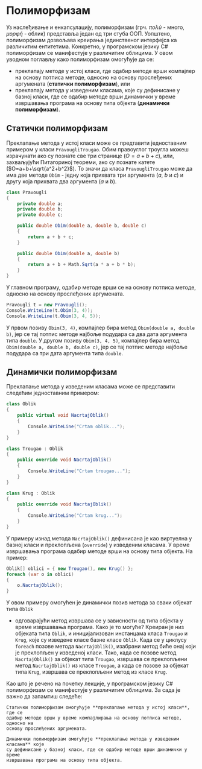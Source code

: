 # Полиморфизам

Уз наслеђивање и енкапсулацију, полиморфизам (грч. *πολύ* - много, *μορφή* -
облик) представља један од три стуба ООП. Уопштено, полиморфизам дозвољава
креирања јединственог интерфејса ка различитим ентитетима. Конкретно, у
програмском језику C# полиморфизам се манифестује у различитим облицима. У овом
уводном поглављу како полиморфизам омогућује да се:

* преклапају методе у истој класи, где одабир методе врши компајлер на основу
потписа методе, односно на основу прослеђених аргумената
(**статички полиморфизам**), или 
* преклапају метода у изведеним класама, које су дефинисане у базној
класи, где се одабир методе врши динамички у време извршавања програма на
основу типа објекта (**динамички полиморфизам**).

## Статички полиморфизам

Преклапање метода у истој класи може се предтавити једноставним примером у
класи `PravougliTrougao`. Обим правоуглог троугла можеш израчунати ако су
познате све три странице ($O=a+b+c$), или, захваљујући Питагориној теореми, ако
су познате катете ($O=a+b+\sqrt{a^2+b^2}$). То значи да класа
`PravougliTrougao` може да има две методе `Obim` - једну која прихвата три
аргумента ($a$, $b$ и $c$) и другу која прихвата два аргумента ($a$ и $b$).

```cs
class Pravougli
{
    private double a;
    private double b;
    private double c;

    public double Obim(double a, double b, double c)
    {
        return a + b + c;
    }

    public double Obim(double a, double b)
    {
        return a + b + Math.Sqrt(a * a + b * b);
    }
}
```

У главном програму, одабир методе врши се на основу потписа методе, односно на
основу прослеђених аргумената.

```cs
Pravougli t = new Pravougli();
Console.WriteLine(t.Obim(3, 4));
Console.WriteLine(t.Obim(3, 4, 5));
```

У првом позиву `Obim(3, 4)`, компајлер бира метод `Obim(double a, double b)`,
јер се тај потпис методе најбоље подудара са два дата аргумента типа `double`.
У другом позиву `Obim(3, 4, 5)`, компајлер бира метод
`Obim(double a, double b, double c)`, јер се тај потпис методе најбоље подудара
са три дата аргумента типа `double`.

## Динамички полиморфизам

Преклапање метода у изведеним класама може се представити следећим једноставним
примером:

```cs
class Oblik
{
    public virtual void NacrtajOblik()
    {
        Console.WriteLine("Crtam oblik...");
    }
}

class Trougao : Oblik
{
    public override void NacrtajOblik()
    {
        Console.WriteLine("Crtam trougao...");
    }
}

class Krug : Oblik
{
    public override void NacrtajOblik()
    {
        Console.WriteLine("Crtam krug...");
    }
}
```

У примеру изнад метода `NacrtajOblik()` дефинисана је као виртуелна у базној
класи и преклопљена (`override`) у изведеним класама. У време извршавања
програма одабир методе врши на основу типа објекта. На пример:

```cs
Oblik[] oblici = { new Trougao(), new Krug() };
foreach (var o in oblici)
{
    o.NacrtajOblik();
}
```

У овом примеру омогућен је динамички позив метода за сваки објекат типа `Oblik`
- одговарајући метод извршава се у зависности од типа објекта у време
извршавања програма. Како је то могуће? Креиран је низ објеката типа `Oblik`,
и иницијализован инстанцама класа `Trougao` и `Krug`, које су изведене класе
базне класе `Oblik`. Када се у циклусу `foreach` позове метода
`NacrtajOblik()`, изабрани метод биће онај који је преклопљен у изведеној
класи. Тако, када се позове метод `NacrtajOblik()` за објекат типа `Trougao`,
извршава се преклопљени метод `NacrtajOblik()` из класе `Trougao`, а када се
позове за објекат типа `Krug`, извршава се преклопљени метод из класе `Krug`.

Као што је речено на почетку лекције, у програмском језику C# полиморфизам се
манифестује у различитим облицима. За сада је важно да запамтиш следеће:

```{infonote}
Статички полиморфизам омогућује **преклапање метода у истој класи**, где се
одабир методе врши у време компајлирања на основу потписа методе, односно на
основу прослеђених аргумената.

Динамички полиморфизам омогућује **преклапање метода у изведеним класама** које
су дефинисане у базној класи, где се одабир методе врши динамички у време
извршавања програма на основу типа објекта.
```
